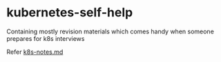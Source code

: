 # kubernetes-self-help

Containing mostly revision materials which comes handy when someone prepares for k8s interviews

Refer [k8s-notes.md](k8s-notes.md)
